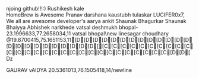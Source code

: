 njoing github!!!:)
Rushikesh kale  
HomeBrew is Awesome
Pranav
darshana
kaustubh tulaskar
LUCIFER0x7, We all are awesome developer's 
aarya
ankit 
Shaunak Bhagurkar
Shaunak Bhaiyya
Abhishek narkhede
vatsal deshmukh bhopal-23.1996633,77.2658034,11
vatsal bhopal\new linesagar choudhary @19.8700415,75.1651153,11[D[D[D[D[D[D[D[D[D[D[D[D[D[D[D[D[D[D[D[D[D[D[D[[C[C[C[C[C[C[C[C[C[C[C[C[C[C[C[C[C[C[C[C[C[C[C[C[C[C[C[C[D[D[Dz



GAURAV vAIDYA 20.5361013,76.1505418,14/newline
